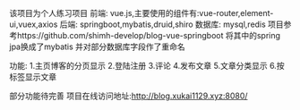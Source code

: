 该项目为个人练习项目
前端: vue.js,主要使用的组件有:vue-router,element-ui,vuex,axios
后端: springboot,mybatis,druid,shiro
数据库: mysql,redis
项目参考https://github.com/shimh-develop/blog-vue-springboot
将其中的spring jpa换成了mybatis
并对部分数据库字段作了重命名

功能:
1.主页博客的分页显示
2.登陆注册
3.评论
4.发布文章
5.文章分类显示
6.按标签显示文章

部分功能待完善
项目在线访问地址:http://blog.xukai1129.xyz:8080/

